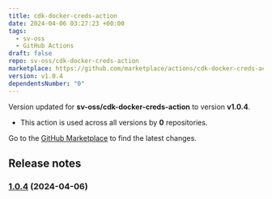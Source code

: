 ```yaml
---
title: cdk-docker-creds-action
date: 2024-04-06 03:27:23 +00:00
tags:
  - sv-oss
  - GitHub Actions
draft: false
repo: sv-oss/cdk-docker-creds-action
marketplace: https://github.com/marketplace/actions/cdk-docker-creds-action
version: v1.0.4
dependentsNumber: "0"
---
```



Version updated for **sv-oss/cdk-docker-creds-action** to version **v1.0.4**.
- This action is used across all versions by **0** repositories.

Go to the [GitHub Marketplace](https://github.com/marketplace/actions/cdk-docker-creds-action) to find the latest changes.

## Release notes


### [1.0.4](https://github.com/sv-oss/cdk-docker-creds-action/compare/v1.0.3...v1.0.4) (2024-04-06)

